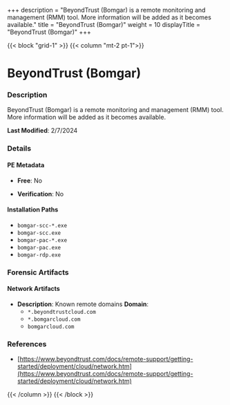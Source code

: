 +++
description = "BeyondTrust (Bomgar) is a remote monitoring and management (RMM) tool. More information will be added as it becomes available."
title = "BeyondTrust (Bomgar)"
weight = 10
displayTitle = "BeyondTrust (Bomgar)"
+++


{{< block "grid-1" >}}
{{< column "mt-2 pt-1">}}

# BeyondTrust (Bomgar)


### Description

BeyondTrust (Bomgar) is a remote monitoring and management (RMM) tool. More information will be added as it becomes available.



**Last Modified**: 2/7/2024

### Details


#### PE Metadata


- **Free**: No

- **Verification**: No




#### Installation Paths
- `bomgar-scc-*.exe`
- `bomgar-scc.exe`
- `bomgar-pac-*.exe`
- `bomgar-pac.exe`
- `bomgar-rdp.exe`

### Forensic Artifacts




#### Network Artifacts

- **Description**: Known remote domains
  **Domain**:
    - `*.beyondtrustcloud.com`
    - `*.bomgarcloud.com`
    - `bomgarcloud.com`





### References
- [https://www.beyondtrust.com/docs/remote-support/getting-started/deployment/cloud/network.htm](https://www.beyondtrust.com/docs/remote-support/getting-started/deployment/cloud/network.htm)



{{< /column >}}
{{< /block >}}
